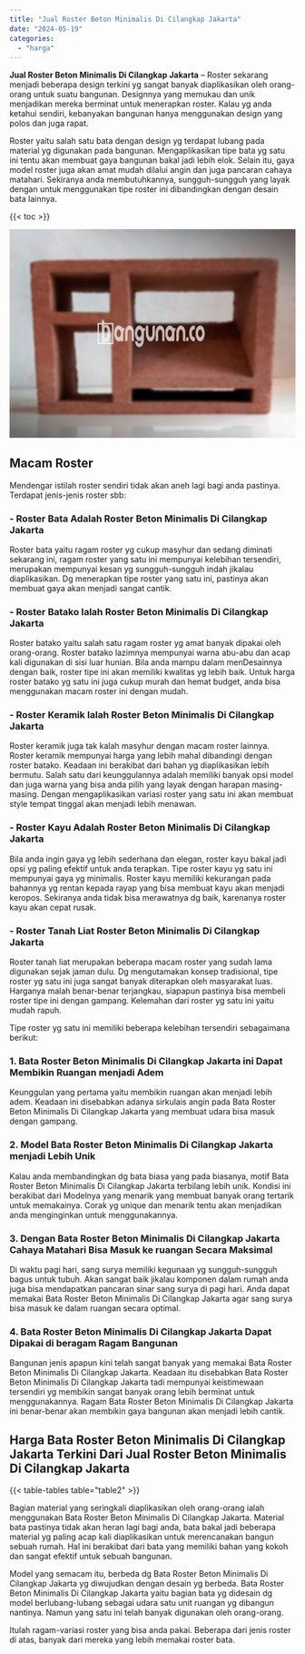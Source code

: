 ```yaml
---
title: "Jual Roster Beton Minimalis Di Cilangkap Jakarta"
date: "2024-05-19"
categories: 
  - "harga"
---
```


**Jual Roster Beton Minimalis Di Cilangkap Jakarta** – Roster sekarang menjadi beberapa design terkini yg sangat banyak diaplikasikan oleh orang-orang untuk suatu bangunan. Designnya yang memukau dan unik menjadikan mereka berminat untuk menerapkan roster. Kalau yg anda ketahui sendiri, kebanyakan bangunan hanya menggunakan design yang polos dan juga rapat.

Roster yaitu salah satu bata dengan design yg terdapat lubang pada material yg digunakan pada bangunan. Mengaplikasikan tipe bata yg satu ini tentu akan membuat gaya bangunan bakal jadi lebih elok. Selain itu, gaya model roster juga akan amat mudah dilalui angin dan juga pancaran cahaya matahari. Sekiranya anda membutuhkannya, sungguh-sungguh yang layak dengan untuk menggunakan tipe roster ini dibandingkan dengan desain bata lainnya.

{{< toc >}}

![Jual Roster Beton Minimalis Di Cilangkap Jakarta](/images/bata-roster-minimalis-36.png)

## Macam Roster

Mendengar istilah roster sendiri tidak akan aneh lagi bagi anda pastinya. Terdapat jenis-jenis roster sbb:

### \- Roster Bata Adalah Roster Beton Minimalis Di Cilangkap Jakarta

Roster bata yaitu ragam roster yg cukup masyhur dan sedang diminati sekarang ini, ragam roster yang satu ini mempunyai kelebihan tersendiri, merupakan mempunyai kesan yg sungguh-sungguh indah jikalau diaplikasikan. Dg menerapkan tipe roster yang satu ini, pastinya akan membuat gaya akan menjadi sangat cantik.

### \- Roster Batako Ialah Roster Beton Minimalis Di Cilangkap Jakarta

Roster batako yaitu salah satu ragam roster yg amat banyak dipakai oleh orang-orang. Roster batako lazimnya mempunyai warna abu-abu dan acap kali digunakan di sisi luar hunian. Bila anda mampu dalam menDesainnya dengan baik, roster tipe ini akan memiliki kwalitas yg lebih baik. Untuk harga roster batako yg satu ini juga cukup murah dan hemat budget, anda bisa menggunakan macam roster ini dengan mudah.

### \- Roster Keramik Ialah Roster Beton Minimalis Di Cilangkap Jakarta

Roster keramik juga tak kalah masyhur dengan macam roster lainnya. Roster keramik mempunyai harga yang lebih mahal dibandingi dengan roster batako. Keadaan ini berakibat dari bahan yg diaplikasikan lebih bermutu. Salah satu dari keunggulannya adalah memiliki banyak opsi model dan juga warna yang bisa anda pilih yang layak dengan harapan masing-masing. Dengan mengaplikasikan variasi roster yang satu ini akan membuat style tempat tinggal akan menjadi lebih menawan.

### \- Roster Kayu Adalah Roster Beton Minimalis Di Cilangkap Jakarta

Bila anda ingin gaya yg lebih sederhana dan elegan, roster kayu bakal jadi opsi yg paling efektif untuk anda terapkan. Tipe roster kayu yg satu ini mempunyai gaya yg minimalis. Roster kayu memiliki kekurangan pada bahannya yg rentan kepada rayap yang bisa membuat kayu akan menjadi keropos. Sekiranya anda tidak bisa merawatnya dg baik, karenanya roster kayu akan cepat rusak.

### \- Roster Tanah Liat Roster Beton Minimalis Di Cilangkap Jakarta

Roster tanah liat merupakan beberapa macam roster yang sudah lama digunakan sejak jaman dulu. Dg mengutamakan konsep tradisional, tipe roster yg satu ini juga sangat banyak diterapkan oleh masyarakat luas. Harganya malah benar-benar terjangkau, siapapun pastinya bisa membeli roster tipe ini dengan gampang. Kelemahan dari roster yg satu ini yaitu mudah rapuh.

Tipe roster yg satu ini memiliki beberapa kelebihan tersendiri sebagaimana berikut:

### 1\. Bata Roster Beton Minimalis Di Cilangkap Jakarta ini Dapat Membikin Ruangan menjadi Adem

Keunggulan yang pertama yaitu membikin ruangan akan menjadi lebih adem. Keadaan ini disebabkan adanya sirkulais angin pada Bata Roster Beton Minimalis Di Cilangkap Jakarta yang membuat udara bisa masuk dengan gampang.

### 2\. Model Bata Roster Beton Minimalis Di Cilangkap Jakarta menjadi Lebih Unik

Kalau anda membandingkan dg bata biasa yang pada biasanya, motif Bata Roster Beton Minimalis Di Cilangkap Jakarta terbilang lebih unik. Kondisi ini berakibat dari Modelnya yang menarik yang membuat banyak orang tertarik untuk memakainya. Corak yg unique dan menarik tentu akan menjadikan anda menginginkan untuk menggunakannya.

### 3\. Dengan Bata Roster Beton Minimalis Di Cilangkap Jakarta Cahaya Matahari Bisa Masuk ke ruangan Secara Maksimal

Di waktu pagi hari, sang surya memiliki kegunaan yg sungguh-sungguh bagus untuk tubuh. Akan sangat baik jikalau komponen dalam rumah anda juga bisa mendapatkan pancaran sinar sang surya di pagi hari. Anda dapat memakai Bata Roster Beton Minimalis Di Cilangkap Jakarta agar sang surya bisa masuk ke dalam ruangan secara optimal.

### 4\. Bata Roster Beton Minimalis Di Cilangkap Jakarta Dapat Dipakai di beragam Ragam Bangunan

Bangunan jenis apapun kini telah sangat banyak yang memakai Bata Roster Beton Minimalis Di Cilangkap Jakarta. Keadaan itu disebabkan Bata Roster Beton Minimalis Di Cilangkap Jakarta tadi mempunyai keistimewaan tersendiri yg membikin sangat banyak orang lebih berminat untuk menggunakannya. Ragam Bata Roster Beton Minimalis Di Cilangkap Jakarta ini benar-benar akan membikin gaya bangunan akan menjadi lebih cantik.

## Harga Bata Roster Beton Minimalis Di Cilangkap Jakarta Terkini Dari Jual Roster Beton Minimalis Di Cilangkap Jakarta

{{< table-tables table="table2" >}}

Bagian material yang seringkali diaplikasikan oleh orang-orang ialah menggunakan Bata Roster Beton Minimalis Di Cilangkap Jakarta. Material bata pastinya tidak akan heran lagi bagi anda, bata bakal jadi beberapa material yg paling acap kali diaplikasikan untuk merencanakan bangun sebuah rumah. Hal ini berakibat dari bata yang memiliki bahan yang kokoh dan sangat efektif untuk sebuah bangunan.

Model yang semacam itu, berbeda dg Bata Roster Beton Minimalis Di Cilangkap Jakarta yg diwujudkan dengan desain yg berbeda. Bata Roster Beton Minimalis Di Cilangkap Jakarta yaitu bagian bata yg didesain dg model berlubang-lubang sebagai udara satu unit ruangan yg dibangun nantinya. Namun yang satu ini telah banyak digunakan oleh orang-orang.

Itulah ragam-variasi roster yang bisa anda pakai. Beberapa dari jenis roster di atas, banyak dari mereka yang lebih memakai roster bata.
